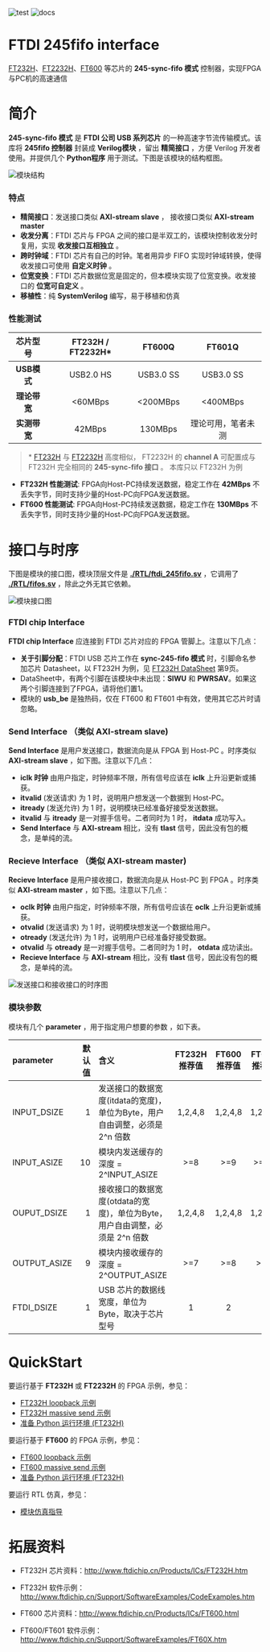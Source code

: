 ![test](https://img.shields.io/badge/test-passing-green.svg)
![docs](https://img.shields.io/badge/docs-passing-green.svg)

FTDI 245fifo interface
===========================
[FT232H](https://ftdichip.com/Products/ICs/FT232H.htm)、[FT2232H](https://ftdichip.com/Products/ICs/FT2232H.htm)、[FT600](https://ftdichip.com/Products/ICs/FT600.htm) 等芯片的 **245-sync-fifo 模式** 控制器，实现FPGA与PC机的高速通信

# 简介

**245-sync-fifo 模式** 是 **FTDI 公司 USB 系列芯片** 的一种高速字节流传输模式。该库将 **245fifo 控制器** 封装成 **Verilog模块** ，留出 **精简接口** ，方便 Verilog 开发者使用。并提供几个 **Python程序** 用于测试。下图是该模块的结构框图。

![模块结构](https://github.com/WangXuan95/FTDI-245fifo-interface/blob/master/doc/structure.png)

### 特点

* **精简接口**：发送接口类似 **AXI-stream slave** ， 接收接口类似 **AXI-stream master**
* **收发分离**：FTDI 芯片与 FPGA 之间的接口是半双工的，该模块控制收发分时复用，实现 **收发接口互相独立** 。
* **跨时钟域**：FTDI 芯片有自己的时钟。笔者用异步 FIFO 实现时钟域转换，使得收发接口可使用 **自定义时钟** 。
* **位宽变换**：FTDI 芯片数据位宽是固定的，但本模块实现了位宽变换。收发接口的 **位宽可自定义** 。
* **移植性**：纯 **SystemVerilog** 编写，易于移植和仿真

### 性能测试

| 芯片型号    | FT232H / FT2232H\*  |  FT600Q     | FT601Q      |
| :--------: | :------------:     |   :------:    | :--------: |
| **USB模式** | USB2.0 HS          |  USB3.0 SS     | USB3.0 SS  |
| **理论带宽** | <60MBps             |  <200MBps      | <400MBps  |
| **实测带宽** | 42MBps             |  130MBps        | 理论可用，笔者未测 |

> \* [FT232H](https://ftdichip.com/Products/ICs/FT232H.htm) 与 [FT2232H](https://ftdichip.com/Products/ICs/FT2232H.htm) 高度相似， FT2232H 的 **channel A** 可配置成与 FT232H 完全相同的 **245-sync-fifo 接口** 。 本库只以 FT232H 为例

* **FT232H 性能测试**: FPGA向Host-PC持续发送数据，稳定工作在 **42MBps** 不丢失字节，同时支持少量的Host-PC向FPGA发送数据。
* **FT600 性能测试**: FPGA向Host-PC持续发送数据，稳定工作在 **130MBps** 不丢失字节，同时支持少量的Host-PC向FPGA发送数据。


# 接口与时序

下图是模块的接口图，模块顶层文件是 [**./RTL/ftdi_245fifo.sv**](https://github.com/WangXuan95/FTDI-245fifo-interface/blob/master/RTL/ftdi_245fifo.sv) ，它调用了 [**./RTL/fifos.sv**](https://github.com/WangXuan95/FTDI-245fifo-interface/blob/master/RTL/fifos.sv) ，除此之外无其它依赖。

![模块接口图](https://github.com/WangXuan95/FTDI-245fifo-interface/blob/master/doc/ports.png)

### FTDI chip Interface

**FTDI chip Interface** 应连接到 FTDI 芯片对应的 FPGA 管脚上。注意以下几点：

* **关于引脚分配**：FTDI USB 芯片工作在 **sync-245-fifo 模式** 时，引脚命名参加芯片 Datasheet，以 FT232H 为例，见 [FT232H DataSheet](https://www.ftdichip.com/Support/Documents/DataSheets/ICs/DS_FT232H.pdf) 第9页。
* DataSheet中，有两个引脚在该模块中未出现：**SIWU** 和 **PWRSAV**。如果这两个引脚连接到了FPGA，请将他们置1。
* 模块的 **usb_be** 是独热码，仅在 FT600 和 FT601 中有效，使用其它芯片时请忽略。

### Send Interface （类似 AXI-stream slave)

**Send Interface** 是用户发送接口，数据流向是从 FPGA 到 Host-PC 。时序类似 **AXI-stream slave** ，如下图。注意以下几点：

* **iclk 时钟** 由用户指定，时钟频率不限，所有信号应该在 **iclk** 上升沿更新或捕获。
* **itvalid** (发送请求) 为 1 时，说明用户想发送一个数据到 Host-PC。
* **itready** (发送允许) 为 1 时，说明模块已经准备好接受发送数据。
* **itvalid** 与 **itready** 是一对握手信号。二者同时为 1 时， **itdata** 成功写入。
* **Send Interface** 与 **AXI-stream** 相比，没有 **tlast** 信号，因此没有包的概念，是单纯的流。

### Recieve Interface （类似 AXI-stream master)

**Recieve Interface** 是用户接收接口，数据流向是从 Host-PC 到 FPGA 。时序类似 **AXI-stream master** ，如下图。注意以下几点：

* **oclk 时钟** 由用户指定，时钟频率不限，所有信号应该在 **oclk** 上升沿更新或捕获。
* **otvalid** (发送请求) 为 1 时，说明模块想发送一个数据给用户。
* **otready** (发送允许) 为 1 时，说明用户已经准备好接受数据。
* **otvalid** 与 **otready** 是一对握手信号。二者同时为 1 时， **otdata** 成功读出。
* **Recieve Interface** 与 **AXI-stream** 相比，没有 **tlast** 信号，因此没有包的概念，是单纯的流。

![发送接口和接收接口的时序图](https://github.com/WangXuan95/FTDI-245fifo-interface/blob/master/doc/timing.png)

### 模块参数

模块有几个 **parameter** ，用于指定用户想要的参数 ，如下表。

| parameter        | 默认值 |  含义  |  FT232H 推荐值 |  FT600 推荐值  | FT601 推荐值 |
| :--------       | -----: | :---- | :----: | :----: | :----: |
| INPUT_DSIZE | 1      | 发送接口的数据宽度(itdata的宽度)，单位为Byte，用户自由调整，必须是 2^n 倍数 | 1,2,4,8 | 1,2,4,8 | 1,2,4,8 |
| INPUT_ASIZE | 10     | 模块内发送缓存的深度 = 2^INPUT_ASIZE | \>=8 | \>=9 | \>=10 |
| OUPUT_DSIZE  | 1      | 接收接口的数据宽度(otdata的宽度)，单位为Byte，用户自由调整，必须是 2^n 倍数 | 1,2,4,8 | 1,2,4,8 | 1,2,4,8 |
| OUTPUT_ASIZE  | 9      | 模块内接收缓存的深度 = 2^OUTPUT_ASIZE  | \>=7  | \>=8  | \>=9  |
| FTDI_DSIZE       | 1      | USB 芯片的数据线宽度，单位为Byte，取决于芯片型号  | 1 | 2 | 4 |


# QuickStart

要运行基于 **FT232H** 或 **FT2232H** 的 FPGA 示例，参见：

* [FT232H loopback 示例](https://github.com/WangXuan95/FTDI-245fifo-interface/blob/master/example/FT232H_loopback)
* [FT232H massive send 示例](https://github.com/WangXuan95/FTDI-245fifo-interface/blob/master/example/FT232H_massive_send)
* [准备 Python 运行环境 (FT232H)](https://github.com/WangXuan95/FTDI-245fifo-interface/blob/master/doc/Python_FTD2XX_guide.md)

要运行基于 **FT600** 的 FPGA 示例，参见：

* [FT600 loopback 示例](https://github.com/WangXuan95/FTDI-245fifo-interface/blob/master/example/FT600_loopback)
* [FT600 massive send 示例](https://github.com/WangXuan95/FTDI-245fifo-interface/blob/master/example/FT600_massive_send)
* [准备 Python 运行环境 (FT232H)](https://github.com/WangXuan95/FTDI-245fifo-interface/blob/master/doc/Python_FTD3XX_guide.md)

要运行 RTL 仿真，参见：

* [模块仿真指导](https://github.com/WangXuan95/FTDI-245fifo-interface/blob/master/testbench)

# 拓展资料

* FT232H 芯片资料：http://www.ftdichip.cn/Products/ICs/FT232H.htm

* FT232H 软件示例：http://www.ftdichip.cn/Support/SoftwareExamples/CodeExamples.htm

* FT600 芯片资料：http://www.ftdichip.cn/Products/ICs/FT600.html

* FT600/FT601 软件示例： http://www.ftdichip.cn/Support/SoftwareExamples/FT60X.htm
